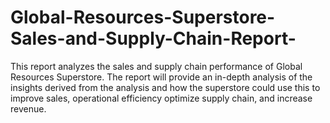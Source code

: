 # Global-Resources-Superstore-Sales-and-Supply-Chain-Report-
This report analyzes the sales and supply chain performance of Global Resources Superstore. The report will provide an in-depth analysis of the insights derived from the analysis and how the superstore could use this to improve sales, operational efficiency optimize supply chain, and increase revenue.
